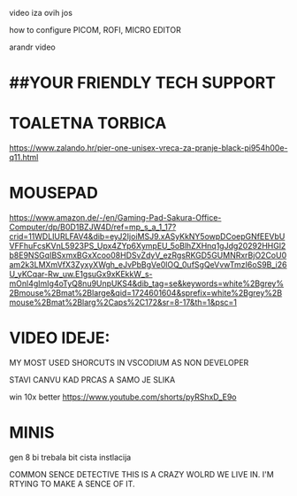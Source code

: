 video iza ovih jos

how to configure PICOM, ROFI, MICRO EDITOR

arandr video

# ##YOUR FRIENDLY TECH SUPPORT ##

# TOALETNA TORBICA
https://www.zalando.hr/pier-one-unisex-vreca-za-pranje-black-pi954h00e-q11.html

# MOUSEPAD
https://www.amazon.de/-/en/Gaming-Pad-Sakura-Office-Computer/dp/B0D1BZJW4D/ref=mp_s_a_1_17?crid=11WDLIURLFAV4&dib=eyJ2IjoiMSJ9.xASyKkNY5owpDCoepGNfEEVbUVFFhuFcsKVnL5923PS_Upx4ZYp6XympEU_5oBlhZXHnq1gJdg20292HHGl2b8E9NSGqIBSxmxBGxXcoo08HDSvZdyV_ezRgsRKGD5GUMNRxrBjO2CoU0am2k3LMXmVfX3ZyxyXWgh_eJvPbBgVe0lOQ_0ufSgQeVvwTmzI6oS9B_i26U_yKCqar-Rw_uw.E1gsuGx9xKEkkW_s-mOnl4gImIg4oTyQ8nu9UnpUKS4&dib_tag=se&keywords=white%2Bgrey%2Bmouse%2Bmat%2Blarge&qid=1724601604&sprefix=white%2Bgrey%2Bmouse%2Bmat%2Blarg%2Caps%2C172&sr=8-17&th=1&psc=1


# VIDEO IDEJE:

MY MOST USED SHORCUTS IN VSCODIUM AS NON DEVELOPER


STAVI CANVU KAD PRCAS A SAMO JE SLIKA

win 10x better
https://www.youtube.com/shorts/pyRShxD_E9o

# MINIS
gen 8 bi trebala bit cista instlacija

COMMON SENCE DETECTIVE
THIS IS A CRAZY WOLRD WE LIVE IN. I'M RTYING TO MAKE A SENCE OF IT.